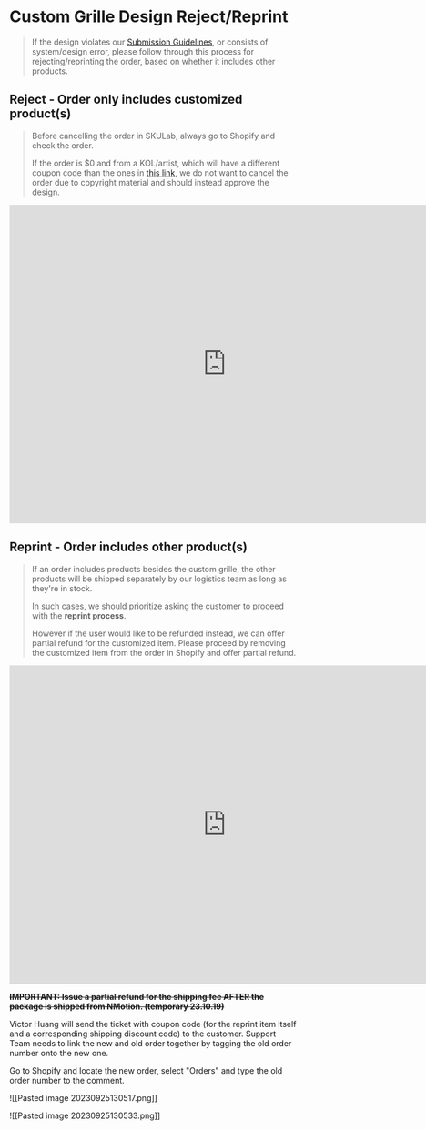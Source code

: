 # Custom Grille Design Reject/Reprint
> If the design violates our [Submission Guidelines](https://help.positivegrid.com/hc/en-us/articles/9291263379341-Personalized-Product-Submission-Guidelines), or consists of system/design error, please follow through this process for rejecting/reprinting the order, based on whether it includes other products.

## Reject - Order only includes customized product(s)

> Before cancelling the order in SKULab, always go to Shopify and check the order. 
> 
> If the order is $0 and from a KOL/artist, which will have a different coupon code than the ones in [this link](https://docs.google.com/spreadsheets/d/1we-F-6i0Vch8DEKhzYNKKCP_bRx8EPp_VVGbgFXFa9I/edit?pli=1#gid=861761529), we do not want to cancel the order due to copyright material and should instead approve the design.
<iframe src="https://docs.google.com/presentation/d/e/2PACX-1vSiluIAxqknvAhK5z9-8dIteCA_ZH4OLXXbvX2ChE5_XEB5820XWdteNW3OyTt1U6k-2ZKOPSF07A04/embed?start=false&loop=false" frameborder="0" width="760" height="560" allowfullscreen="true" mozallowfullscreen="true" webkitallowfullscreen="true"></iframe>

## Reprint - Order includes other product(s)

> If an order includes products besides the custom grille, the other products will be shipped separately by our logistics team as long as they're in stock. 
> 
> In such cases, we should prioritize asking the customer to proceed with the **reprint process**. 
> 
> However if the user would like to be refunded instead, we can offer partial refund for the customized item. Please proceed by removing the customized item from the order in Shopify and offer partial refund.
<iframe src="https://docs.google.com/presentation/d/e/2PACX-1vQ1-7e6GoWxdNYOPiH08rKDqEz1GKPOvbQl_bIHcnqkM5yz-_fgK_7kW1sIQ7vV2wJUV2exHpjo6M21/embed?start=false&loop=false" frameborder="0" width="760" height="560" allowfullscreen="true" mozallowfullscreen="true" webkitallowfullscreen="true"></iframe>

~~**IMPORTANT: Issue a partial refund for the shipping fee AFTER the package is shipped from NMotion. (temporary 23.10.19)**~~

Victor Huang will send the ticket with coupon code (for the reprint item itself and a corresponding shipping  discount code) to the customer. Support Team needs to link the new and old order together by tagging the old order number onto the new one.

Go to Shopify and locate the new order, select "Orders" and type the old order number to the comment.

![[Pasted image 20230925130517.png]]

![[Pasted image 20230925130533.png]]